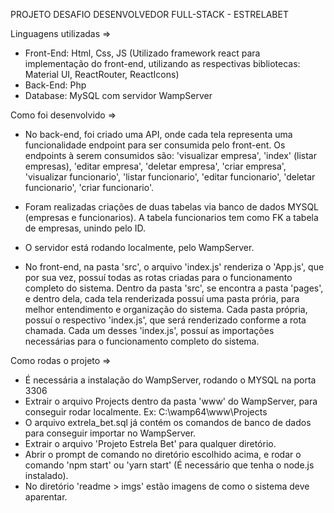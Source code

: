 PROJETO DESAFIO DESENVOLVEDOR FULL-STACK  - ESTRELABET

Linguagens utilizadas => 
  - Front-End: Html, Css, JS (Utilizado framework react para implementação do front-end, utilizando as respectivas bibliotecas: Material    UI, ReactRouter, ReactIcons)
  - Back-End: Php
  - Database: MySQL com servidor WampServer


Como foi desenvolvido => 
  - No back-end, foi criado uma API, onde cada tela representa uma funcionalidade endpoint para ser consumida pelo front-ent. Os endpoints à serem consumidos são: 'visualizar empresa', 'index' (listar empresas), 'editar empresa', 'deletar empresa', 'criar empresa', 'visualizar funcionario', 'listar funcionario', 'editar funcionario', 'deletar funcionario', 'criar funcionario'. 

  - Foram realizadas criações de duas tabelas via banco de dados MYSQL (empresas e funcionarios). A tabela funcionarios tem como FK a tabela de empresas, unindo pelo ID. 
  
  - O servidor está rodando localmente, pelo WampServer. 

  - No front-end, na pasta 'src', o arquivo 'index.js' renderiza o 'App.js', que por sua vez, possuí todas as rotas criadas para o funcionamento completo do sistema. Dentro da pasta 'src', se encontra a pasta 'pages', e dentro dela, cada tela renderizada possuí uma pasta prória, para melhor entendimento e organização do sistema. 
    Cada pasta própria, possuí o respectivo 'index.js', que será renderizado conforme a rota chamada. Cada um desses 'index.js', possuí as importações necessárias para o funcionamento completo do sistema. 



Como rodas o projeto => 
   - É necessária a instalação do WampServer, rodando o MYSQL na porta 3306
   - Extrair o arquivo Projects dentro da pasta 'www' do WampServer, para conseguir rodar localmente. Ex: C:\wamp64\www\Projects
   - O arquivo extrela_bet.sql já contém os comandos de banco de dados para conseguir importar no WampServer. 
   - Extrair o arquivo 'Projeto Estrela Bet' para qualquer diretório. 
   - Abrir o prompt de comando no diretório escolhido acima, e rodar o comando 'npm start' ou 'yarn start' (É necessário que tenha o node.js instalado). 
   - No diretório 'readme > imgs' estão imagens de como o sistema deve aparentar. 